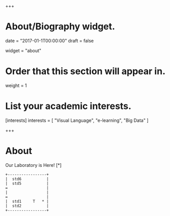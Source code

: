 +++
# About/Biography widget.

date = "2017-01-1T00:00:00"
draft = false

widget = "about"

# Order that this section will appear in.
weight = 1

# List your academic interests.
[interests]
  interests = [
    "Visual Language",
    "e-learning",
    "Big Data"
  ]
 
+++

# About

Our Laboratory is Here!  [*]

```
+-----------------+
|  std6           |
|  std5           |
=                 |
|                 |
=                 |
|  std1     T   * |
|  std2           |
+-----------------+
```